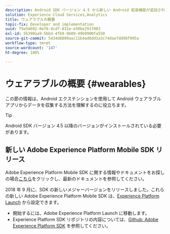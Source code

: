 ```yaml
---
description: Android SDK バージョン 4.5 から新しい Android 拡張機能が追加され、Android ウェアラブルアプリからデータを収集できるようになりました。
solution: Experience Cloud Services,Analytics
title: ウェアラブルの概要
topic-fix: Developer and implementation
uuid: f9a5d692-0ef6-4cdf-831e-e50be291f083
exl-id: 5b390aa9-5bbd-4f69-9b09-49b9900fa550
source-git-commit: 5434d8809aac11b4ad6dd1a3c74dae7dd98f095a
workflow-type: tm+mt
source-wordcount: '147'
ht-degree: 100%

---
```


# ウェアラブルの概要 {#wearables}

この節の情報は、Android エクステンションを使用して Android ウェアラブルアプリからデータを収集する方法を理解するのに役立ちます。

>[!TIP]
>
>Android SDK バージョン 4.5 以降のバージョンがインストールされている必要があります。

## 新しい Adobe Experience Platform Mobile SDK リリース

Adobe Experience Platform Mobile SDK に関する情報やドキュメントをお探しの場合[こちら](https://aep-sdks.gitbook.io/docs/)をクリックし、最新のドキュメントを参照してください。

2018 年 9 月に、SDK の新しいメジャーバージョンをリリースしました。これらの新しい Adobe Experience Platform Mobile SDK は、[Experience Platform Launch](https://www.adobe.com/jp/experience-platform/launch.html) から設定できます。

* 開始するには、Adobe Experience Platform Launch に移動します。
* Experience Platform SDK リポジトリの内容については、[Github: Adobe Experience Platform SDK](https://github.com/Adobe-Marketing-Cloud/acp-sdks) を参照してください。

